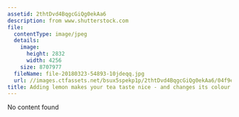 ```yaml
---
assetid: 2thtDvd4BqgcGiQg0ekAa6
description: from www.shutterstock.com
file:
  contentType: image/jpeg
  details:
    image:
      height: 2832
      width: 4256
    size: 8707977
  fileName: file-20180323-54893-10jdeqq.jpg
  url: //images.ctfassets.net/bsux5spekp1p/2thtDvd4BqgcGiQg0ekAa6/04f9e6159348ef5e995eeb45e1ffa1e8/file-20180323-54893-10jdeqq.jpg
title: Adding lemon makes your tea taste nice - and changes its colour.
---
```

No content found